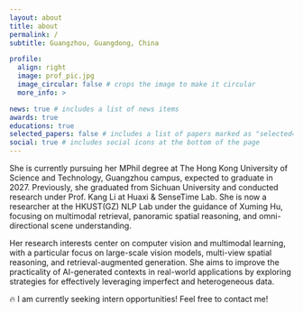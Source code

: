 ```yaml
---
layout: about
title: about
permalink: /
subtitle: Guangzhou, Guangdong, China

profile:
  align: right
  image: prof_pic.jpg
  image_circular: false # crops the image to make it circular
  more_info: >

news: true # includes a list of news items
awards: true
educations: true
selected_papers: false # includes a list of papers marked as "selected={true}"
social: true # includes social icons at the bottom of the page
---
```


She is currently pursuing her MPhil degree at The Hong Kong University of Science and Technology, Guangzhou campus, expected to graduate in 2027. Previously, she graduated from Sichuan University and conducted research under Prof. Kang Li at Huaxi & SenseTime Lab. She is now a researcher at the HKUST(GZ) NLP Lab under the guidance of Xuming Hu, focusing on multimodal retrieval, panoramic spatial reasoning, and omni-directional scene understanding.

Her research interests center on computer vision and multimodal learning, with a particular focus on large-scale vision models, multi-view spatial reasoning, and retrieval-augmented generation. She aims to improve the practicality of AI-generated contexts in real-world applications by exploring strategies for effectively leveraging imperfect and heterogeneous data.

🔥 I am currently seeking intern opportunities! Feel free to contact me!
